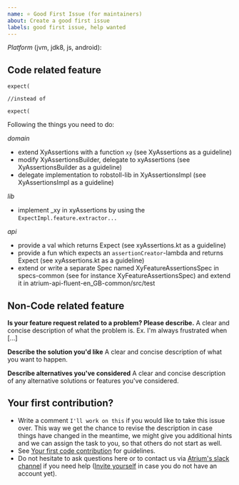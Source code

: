 ```yaml
---
name: ⭐ Good First Issue (for maintainers)
about: Create a good first issue
labels: good first issue, help wanted
---
```

*Platform* (jvm, jdk8, js, android): 

## Code related feature
```
expect(

//instead of

expect(
```

Following the things you need to do:


*domain*
- extend XyAssertions with a function `xy` (see XyAssertions as a guideline)
- modify XyAssertionsBuilder, delegate to xyAssertions (see XyAssertionsBuilder as a guideline)
- delegate implementation to robstoll-lib in XyAssertionsImpl (see XyAssertionsImpl as a guideline)


*lib*
- implement _xy in xyAssertions by using the `ExpectImpl.feature.extractor...`

*api*
- provide a val which returns Expect<T> (see xyAssertions.kt as a guideline)
- provide a fun which expects an `assertionCreator`-lambda and returns Expect<Xy> (see xyAssertions.kt as a guideline)
- extend or write a separate Spec named XyFeatureAssertionsSpec in specs-common (see for instance XyFeatureAssertionsSpec) and extend it in atrium-api-fluent-en_GB-common/src/test

## Non-Code related feature
**Is your feature request related to a problem? Please describe.**
A clear and concise description of what the problem is. Ex. I'm always frustrated when [...]

**Describe the solution you'd like**
A clear and concise description of what you want to happen.

**Describe alternatives you've considered**
A clear and concise description of any alternative solutions or features you've considered.

## Your first contribution?
- Write a comment `I'll work on this` if you would like to take this issue over. 
  This way we get the chance to revise the description in case things have changed in the meantime,
  we might give you additional hints and we can assign the task to you, so that others do not start as well.
- See [Your first code contribution](https://github.com/robstoll/atrium/blob/master/.github/CONTRIBUTING.md#your-first-code-contribution) for guidelines.  
- Do not hesitate to ask questions here or to contact us via [Atrium's slack channel](https://kotlinlang.slack.com/team/U3DE1TXKP) if you need help
  ([Invite yourself](http://slack.kotlinlang.org/) in case you do not have an account yet).
